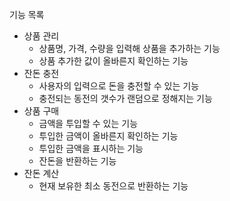 기능 목록

- 상품 관리
  - 상품명, 가격, 수량을 입력해 상품을 추가하는 기능
  - 상품 추가한 값이 올바른지 확인하는 기능
- 잔돈 충전
  - 사용자의 입력으로 돈을 충전할 수 있는 기능
  - 충전되는 동전의 갯수가 랜덤으로 정해지는 기능
- 상품 구매
  - 금액을 투입할 수 있는 기능
  - 투입한 금액이 올바른지 확인하는 기능
  - 투입한 금액을 표시하는 기능
  - 잔돈을 반환하는 기능
- 잔돈 계산
  - 현재 보유한 최소 동전으로 반환하는 기능
